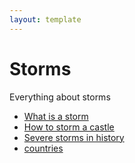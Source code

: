 ```yaml
---
layout: template
---
```


# Storms

Everything about storms

-  [What is a storm](topics/storm_concept.md)
-  [How to storm a castle](topics/storm_task.md)
-  [Severe storms in history](topics/storm_reference.md)
-  [countries](topics/countries.md)

